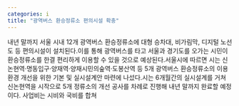 ```yaml
---
categories: i
title: "광역버스 환승정류소 편의시설 확충"
---
```

내년 말까지 서울 시내 12개 광역버스 환승정류소에 대형 승차대, 비가림막, 디지털 노선도 등 편의시설이 설치된다.이를 통해 광역버스를 타고 서울과 경기도를 오가는 시민이 환승정류소를 한결 편리하게 이용할 수 있을 것으로 예상된다.서울시에 따르면 시는 신논현역·명동입구·양재역·양재시민의숲역·도봉산역 등 5개 광역버스 환승정류소의 이용환경 개선을 위한 기본 및 실시설계안 마련에 나섰다.시는 6개월간의 실시설계를 거쳐 신논현역을 시작으로 5개 정류소의 개선 공사를 차례로 진행해 내년 말까지 완료할 예정이다. 사업비는 시비와 국비를 합쳐
